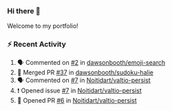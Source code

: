 ### Hi there 👋
Welcome to my portfolio!

### ⚡ Recent Activity
<!--START_SECTION:activity-->
1. 🗣 Commented on [#2](https://github.com/dawsonbooth/emoji-search/issues/2) in [dawsonbooth/emoji-search](https://github.com/dawsonbooth/emoji-search)
2. 🎉 Merged PR [#37](https://github.com/dawsonbooth/sudoku-halie/pull/37) in [dawsonbooth/sudoku-halie](https://github.com/dawsonbooth/sudoku-halie)
3. 🗣 Commented on [#7](https://github.com/Noitidart/valtio-persist/issues/7) in [Noitidart/valtio-persist](https://github.com/Noitidart/valtio-persist)
4. ❗️ Opened issue [#7](https://github.com/Noitidart/valtio-persist/issues/7) in [Noitidart/valtio-persist](https://github.com/Noitidart/valtio-persist)
5. 💪 Opened PR [#6](https://github.com/Noitidart/valtio-persist/pull/6) in [Noitidart/valtio-persist](https://github.com/Noitidart/valtio-persist)
<!--END_SECTION:activity-->
